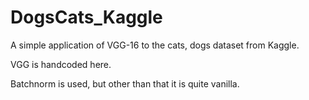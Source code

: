 # DogsCats_Kaggle

A simple application of VGG-16 to the cats, dogs dataset from Kaggle.

VGG is handcoded here.

Batchnorm is used, but other than that it is quite vanilla.  
